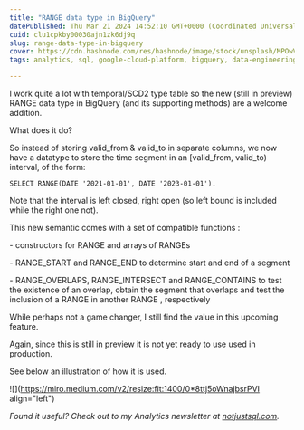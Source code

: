 ```yaml
---
title: "RANGE data type in BigQuery"
datePublished: Thu Mar 21 2024 14:52:10 GMT+0000 (Coordinated Universal Time)
cuid: clu1cpkby00030ajn1zk6dj9q
slug: range-data-type-in-bigquery
cover: https://cdn.hashnode.com/res/hashnode/image/stock/unsplash/MPOwVcXSVAI/upload/6f672cf1aa2903bc5a1f9c6650427957.jpeg
tags: analytics, sql, google-cloud-platform, bigquery, data-engineering

---
```


I work quite a lot with temporal/SCD2 type table so the new (still in preview) RANGE data type in BigQuery (and its supporting methods) are a welcome addition.

What does it do?

So instead of storing valid\_from & valid\_to in separate columns, we now have a datatype to store the time segment in an \[valid\_from, valid\_to) interval, of the form:

`SELECT RANGE(DATE '2021-01-01', DATE '2023-01-01').`

Note that the interval is left closed, right open (so left bound is included while the right one not).

This new semantic comes with a set of compatible functions :

\- constructors for RANGE and arrays of RANGEs

\- RANGE\_START and RANGE\_END to determine start and end of a segment

\- RANGE\_OVERLAPS, RANGE\_INTERSECT and RANGE\_CONTAINS to test the existence of an overlap, obtain the segment that overlaps and test the inclusion of a RANGE in another RANGE , respectively

While perhaps not a game changer, I still find the value in this upcoming feature.

Again, since this is still in preview it is not yet ready to use used in production.

See below an illustration of how it is used.

![](https://miro.medium.com/v2/resize:fit:1400/0*8ttj5oWnajbsrPVI align="left")

*Found it useful? Check out to my Analytics newsletter at* [*notjustsql.com*](https://www.notjustsql.com)*.*